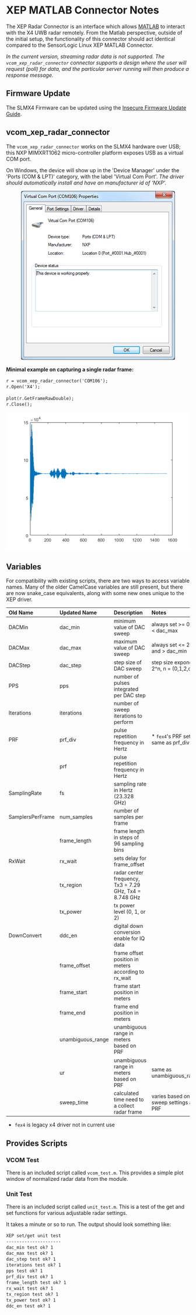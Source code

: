 # XEP MATLAB Connector Notes

The XEP Radar Connector is an interface which allows [MATLAB](https://www.mathworks.com/products/matlab.html)
to interact with the X4 UWB radar remotely. From the Matlab perspective, outside of the initial setup, the 
functionality of this connector should act identical compared to the SensorLogic Linux XEP MATLAB Connector.

_In the current version, streaming radar data is not supported. The `vcom_xep_radar_connector` connector
supports a design where the user will request (poll) for data, and the particular server running will then 
produce a response message._

## Firmware Update
The SLMX4 Firmware can be updated using the [Insecure Firmware Update Guide](../firmware/insecure_fw_update.md).

## vcom_xep_radar_connector
The `vcom_xep_radar_connector` works on the SLMX4 hardware over USB; this NXP MIMXRT1062 micro-controller 
platform exposes USB as a virtual COM port. 

On Windows, the device will show up in the 'Device Manager' under the 'Ports (COM & LPT)' category, with the 
label 'Virtual Com Port'. _The driver should automatically install and have an manufacturer id of 'NXP'._

<p align="center">
  <img src="../images/matlab/virtual_com.png" />
</p>

**Minimal example on capturing a single radar frame:**
```
r = vcom_xep_radar_connector('COM106');
r.Open('X4');

plot(r.GetFrameRawDouble);
r.Close();
```
<p align="center">
  <img src="../images/matlab/basic_capture.png" />
</p>

## Variables

For compatibility with existing scripts, there are two ways to access variable names. Many of the older 
CamelCase variables are still present, but there are now snake_case equivalents, along with some new ones
unique to the XEP driver.

| Old Name         | Updated Name      | Description | Notes |
|:-----------------|:------------------|:------------|:------|
| DACMin           | dac_min           | minimum value of DAC sweep | always set >= 0 and < dac_max |
| DACMax           | dac_max           | maximum value of DAC sweep | always set <= 2047 and > dac_min |
| DACStep          | dac_step          | step size of DAC sweep | step size exponent, 2^n, n = (0,1,2,or 3) |
| PPS              | pps               | number of pulses integrated per DAC step ||
| Iterations       | iterations        | number of sweep iterations to perform ||
| PRF              | prf_div           | pulse repetition frequency in Hertz | * `fex4`'s PRF set is same as prf_div |
|                  | prf               | pulse repetition frequency in Hertz ||
| SamplingRate     | fs                | sampling rate in Hertz (23.328 GHz) ||
| SamplersPerFrame | num_samples       | number of samples per frame ||
|                  | frame_length      | frame length in steps of 96 sampling bins ||
| RxWait           | rx_wait           | sets delay for frame_offset ||
|                  | tx_region         | radar center frequency, Tx3 = 7.29 GHz, Tx4 = 8.748 GHz||
|                  | tx_power          | tx power level (0, 1, or 2) ||
| DownConvert      | ddc_en            | digital down conversion enable for IQ data||
|                  | frame_offset      | frame offset position in meters according to rx_wait||
|                  | frame_start       | frame start position in meters ||
|                  | frame_end         | frame end position in meters ||
|                  | unambiguous_range | unambiguous range in meters based on PRF ||
|                  | ur                | unambiguous range in meters based on PRF | same as unambiguous_range |
|                  | sweep_time        | calculated time need to a collect radar frame | varies based on sweep settings and PRF |

* `fex4` is legacy x4 driver not in current use

## Provides Scripts

### VCOM Test
There is an included script called `vcom_test.m`. This provides a simple plot window of normalized radar 
data from the module.

### Unit Test
There is an included script called `unit_test.m`. This is a test of the get and set functions for various 
adjustable radar settings.

It takes a minute or so to run. The output should look something like:
```
XEP set/get unit test
---------------------
dac_min test ok? 1
dac_max test ok? 1
dac_step test ok? 1
iterations test ok? 1
pps test ok? 1
prf_div test ok? 1
frame_length test ok? 1
rx_wait test ok? 1
tx_region test ok? 1
tx_power test ok? 1
ddc_en test ok? 1
```
